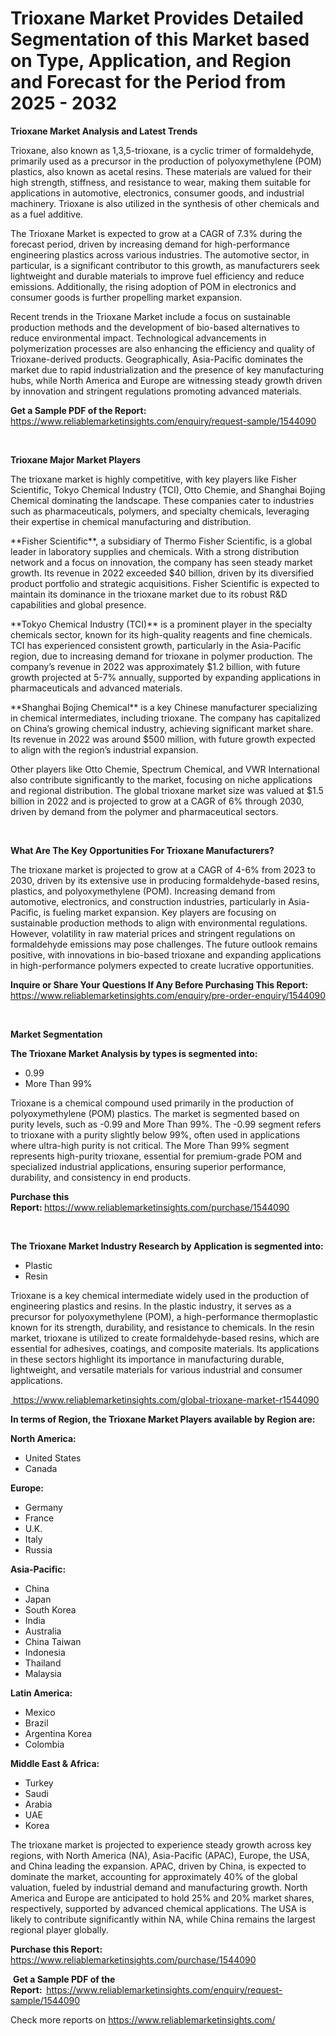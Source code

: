 <p><h1>Trioxane Market Provides Detailed Segmentation of this Market based on Type, Application, and Region and Forecast for the Period from 2025 - 2032</h1></p><p><strong>Trioxane Market Analysis and Latest Trends</strong></p>
<p><p>Trioxane, also known as 1,3,5-trioxane, is a cyclic trimer of formaldehyde, primarily used as a precursor in the production of polyoxymethylene (POM) plastics, also known as acetal resins. These materials are valued for their high strength, stiffness, and resistance to wear, making them suitable for applications in automotive, electronics, consumer goods, and industrial machinery. Trioxane is also utilized in the synthesis of other chemicals and as a fuel additive.</p><p>The Trioxane Market is expected to grow at a CAGR of 7.3% during the forecast period, driven by increasing demand for high-performance engineering plastics across various industries. The automotive sector, in particular, is a significant contributor to this growth, as manufacturers seek lightweight and durable materials to improve fuel efficiency and reduce emissions. Additionally, the rising adoption of POM in electronics and consumer goods is further propelling market expansion.</p><p>Recent trends in the Trioxane Market include a focus on sustainable production methods and the development of bio-based alternatives to reduce environmental impact. Technological advancements in polymerization processes are also enhancing the efficiency and quality of Trioxane-derived products. Geographically, Asia-Pacific dominates the market due to rapid industrialization and the presence of key manufacturing hubs, while North America and Europe are witnessing steady growth driven by innovation and stringent regulations promoting advanced materials.</p></p>
<p><strong>Get a Sample PDF of the Report:&nbsp;</strong> <a href="https://www.reliablemarketinsights.com/enquiry/request-sample/1544090?utm_campaign=2231&utm_medium=2&utm_source=Github&utm_content=ia&utm_term=26012025&utm_id=trioxane">https://www.reliablemarketinsights.com/enquiry/request-sample/1544090</a></p>
<p>&nbsp;</p>
<p><strong>Trioxane Major Market Players</strong></p>
<p><p>The trioxane market is highly competitive, with key players like Fisher Scientific, Tokyo Chemical Industry (TCI), Otto Chemie, and Shanghai Bojing Chemical dominating the landscape. These companies cater to industries such as pharmaceuticals, polymers, and specialty chemicals, leveraging their expertise in chemical manufacturing and distribution.</p><p>**Fisher Scientific**, a subsidiary of Thermo Fisher Scientific, is a global leader in laboratory supplies and chemicals. With a strong distribution network and a focus on innovation, the company has seen steady market growth. Its revenue in 2022 exceeded $40 billion, driven by its diversified product portfolio and strategic acquisitions. Fisher Scientific is expected to maintain its dominance in the trioxane market due to its robust R&D capabilities and global presence.</p><p>**Tokyo Chemical Industry (TCI)** is a prominent player in the specialty chemicals sector, known for its high-quality reagents and fine chemicals. TCI has experienced consistent growth, particularly in the Asia-Pacific region, due to increasing demand for trioxane in polymer production. The company’s revenue in 2022 was approximately $1.2 billion, with future growth projected at 5-7% annually, supported by expanding applications in pharmaceuticals and advanced materials.</p><p>**Shanghai Bojing Chemical** is a key Chinese manufacturer specializing in chemical intermediates, including trioxane. The company has capitalized on China’s growing chemical industry, achieving significant market share. Its revenue in 2022 was around $500 million, with future growth expected to align with the region’s industrial expansion.</p><p>Other players like Otto Chemie, Spectrum Chemical, and VWR International also contribute significantly to the market, focusing on niche applications and regional distribution. The global trioxane market size was valued at $1.5 billion in 2022 and is projected to grow at a CAGR of 6% through 2030, driven by demand from the polymer and pharmaceutical sectors.</p></p>
<p>&nbsp;</p>
<p><strong>What Are The Key Opportunities For Trioxane Manufacturers?</strong></p>
<p><p>The trioxane market is projected to grow at a CAGR of 4-6% from 2023 to 2030, driven by its extensive use in producing formaldehyde-based resins, plastics, and polyoxymethylene (POM). Increasing demand from automotive, electronics, and construction industries, particularly in Asia-Pacific, is fueling market expansion. Key players are focusing on sustainable production methods to align with environmental regulations. However, volatility in raw material prices and stringent regulations on formaldehyde emissions may pose challenges. The future outlook remains positive, with innovations in bio-based trioxane and expanding applications in high-performance polymers expected to create lucrative opportunities.</p></p>
<p><strong>Inquire or Share Your Questions If Any Before Purchasing This Report:</strong> <a href="https://www.reliablemarketinsights.com/enquiry/pre-order-enquiry/1544090?utm_campaign=2231&utm_medium=2&utm_source=Github&utm_content=ia&utm_term=26012025&utm_id=trioxane">https://www.reliablemarketinsights.com/enquiry/pre-order-enquiry/1544090</a></p>
<p>&nbsp;</p>
<p><strong>Market Segmentation</strong></p>
<p><strong>The Trioxane Market Analysis by types is segmented into:</strong></p>
<p><ul><li>0.99</li><li>More Than 99%</li></ul></p>
<p><p>Trioxane is a chemical compound used primarily in the production of polyoxymethylene (POM) plastics. The market is segmented based on purity levels, such as -0.99 and More Than 99%. The -0.99 segment refers to trioxane with a purity slightly below 99%, often used in applications where ultra-high purity is not critical. The More Than 99% segment represents high-purity trioxane, essential for premium-grade POM and specialized industrial applications, ensuring superior performance, durability, and consistency in end products.</p></p>
<p><strong>Purchase this Report:&nbsp;</strong><a href="https://www.reliablemarketinsights.com/purchase/1544090?utm_campaign=2231&utm_medium=2&utm_source=Github&utm_content=ia&utm_term=26012025&utm_id=trioxane">https://www.reliablemarketinsights.com/purchase/1544090</a></p>
<p>&nbsp;</p>
<p><strong>The Trioxane Market Industry Research by Application is segmented into:</strong></p>
<p><ul><li>Plastic</li><li>Resin</li></ul></p>
<p><p>Trioxane is a key chemical intermediate widely used in the production of engineering plastics and resins. In the plastic industry, it serves as a precursor for polyoxymethylene (POM), a high-performance thermoplastic known for its strength, durability, and resistance to chemicals. In the resin market, trioxane is utilized to create formaldehyde-based resins, which are essential for adhesives, coatings, and composite materials. Its applications in these sectors highlight its importance in manufacturing durable, lightweight, and versatile materials for various industrial and consumer applications.</p></p>
<p><a href="https://www.reliablemarketinsights.com/global-trioxane-market-r1544090?utm_campaign=2231&utm_medium=2&utm_source=Github&utm_content=ia&utm_term=26012025&utm_id=trioxane">&nbsp;https://www.reliablemarketinsights.com/global-trioxane-market-r1544090</a></p>
<p><strong>In terms of Region, the Trioxane Market Players available by Region are:</strong></p>
<p>
    <p> <strong> North America: </strong>
        <ul>
            <li>United States</li>
            <li>Canada</li>
        </ul>
        </p> 
    <p> <strong> Europe: </strong>
        <ul>
            <li>Germany</li>
            <li>France</li>
            <li>U.K.</li>
            <li>Italy</li>
            <li>Russia</li>
        </ul>
        </p> 
    <p> <strong> Asia-Pacific: </strong>
        <ul>
            <li>China</li>
            <li>Japan</li>
            <li>South Korea</li>
            <li>India</li>
            <li>Australia</li>
            <li>China Taiwan</li>
            <li>Indonesia</li>
            <li>Thailand</li>
            <li>Malaysia</li>
        </ul>
        </p> 
    <p> <strong> Latin America: </strong>
        <ul>
            <li>Mexico</li>
            <li>Brazil</li>
            <li>Argentina Korea</li>
            <li>Colombia</li>
        </ul>
        </p> 
    <p> <strong> Middle East & Africa: </strong>
        <ul>
            <li>Turkey</li>
            <li>Saudi</li>
            <li>Arabia</li>
            <li>UAE</li>
            <li>Korea</li>
        </ul>
    </p>
    </p>
<p><p>The trioxane market is projected to experience steady growth across key regions, with North America (NA), Asia-Pacific (APAC), Europe, the USA, and China leading the expansion. APAC, driven by China, is expected to dominate the market, accounting for approximately 40% of the global valuation, fueled by industrial demand and manufacturing growth. North America and Europe are anticipated to hold 25% and 20% market shares, respectively, supported by advanced chemical applications. The USA is likely to contribute significantly within NA, while China remains the largest regional player globally.</p></p>
<p><strong>Purchase this Report: </strong><a href="https://www.reliablemarketinsights.com/purchase/1544090?utm_campaign=2231&utm_medium=2&utm_source=Github&utm_content=ia&utm_term=26012025&utm_id=trioxane">https://www.reliablemarketinsights.com/purchase/1544090</a></p>
<p>&nbsp;<strong>Get a Sample PDF of the Report:&nbsp;&nbsp;</strong><a href="https://www.reliablemarketinsights.com/enquiry/request-sample/1544090?utm_campaign=2231&utm_medium=2&utm_source=Github&utm_content=ia&utm_term=26012025&utm_id=trioxane">https://www.reliablemarketinsights.com/enquiry/request-sample/1544090</a></p>
<p><strong></strong></p>
<p>Check more reports on <a href="https://www.reliablemarketinsights.com/?utm_campaign=2231&utm_medium=2&utm_source=Github&utm_content=ia&utm_term=26012025&utm_id=trioxane">https://www.reliablemarketinsights.com/</a></p>